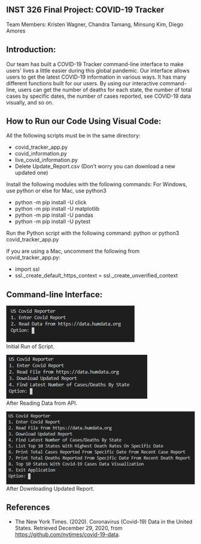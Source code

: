 ## INST 326 Final Project: COVID-19 Tracker <br>

Team Members: Kristen Wagner, Chandra Tamang, Minsung Kim, Diego Amores

## Introduction:

Our team has built a COVID-19 Tracker command-line interface to make users' lives a little easier during this global pandemic. Our interface allows users to get the latest COVID-19 information in various ways. It has many different functions built for our users. By using our interactive command-line, users can get the number of deaths for each state, the number of total cases by specific dates, the number of cases reported, see COVID-19 data visually, and so on.

## How to Run our Code Using Visual Code:

All the following scripts must be in the same directory:
- covid_tracker_app.py
- covid_information.py
- live_covid_information.py
- Delete Update_Report.csv (Don't worry you can download a new updated one)

Install the following modules with the following commands:
For Windows, use python or else for Mac, use python3
- python -m pip install -U click
- python -m pip install -U matplotlib
- python -m pip install -U pandas
- python -m pip install -U pytest

Run the Python script with the following command:
python or python3 covid_tracker_app.py

If you are using a Mac, uncomment the following from covid_tracker_app.py:
- import ssl
- ssl._create_default_https_context = ssl._create_unverified_context

## Command-line Interface:

![command-line interface preview](https://github.com/DiegoAmores/COVID-19-Tracker/blob/main/images/command-line%20interface%20preview.PNG) <br>
Initial Run of Script.

![command-line interface after](https://github.com/DiegoAmores/COVID-19-Tracker/blob/main/command-line%20interface%20after.PNG) <br>
After Reading Data from API.

![command-line interface all options](https://github.com/DiegoAmores/COVID-19-Tracker/blob/main/command-line%20interface%20after%20download.PNG) <br>
After Downloading Updated Report.

## References

- The New York Times. (2020). Coronavirus (Covid-19) Data in the United States. Retrieved December 29, 2020, from https://github.com/nytimes/covid-19-data.

